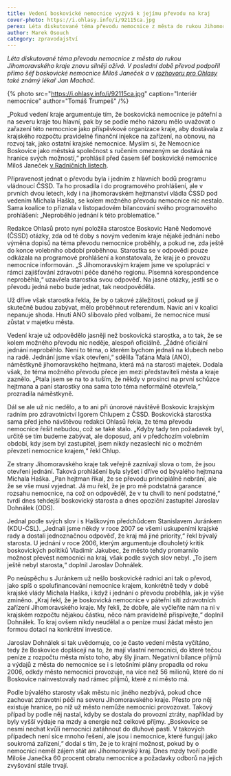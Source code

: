 ```yaml
---
title: Vedení boskovické nemocnice vyzývá k jejímu převodu na kraj
cover-photo: https://i.ohlasy.info/i/92115ca.jpg
perex: Léta diskutované téma převodu nemocnice z města do rukou Jihomoravského kraje znovu silněji ožívá.
author: Marek Osouch
category: zpravodajství
---
```


*Léta diskutované téma převodu nemocnice z města do rukou Jihomoravského kraje znovu silněji ožívá. V poslední době převod podpořil přímo šéf boskovické nemocnice Miloš Janeček a v [rozhovoru pro Ohlasy](http://www.ohlasy.info/clanky/2017/06/rozhovor-machac.html) také známý lékař Jan Machač.*

{% photo src="https://i.ohlasy.info/i/92115ca.jpg" caption="Interiér nemocnice" author="Tomáš Trumpeš" /%}

„Pokud vedení kraje argumentuje tím, že boskovická nemocnice je páteřní a na severu kraje tou hlavní, pak by se podle mého názoru mělo uvažovat o zařazení této nemocnice jako příspěvkové organizace kraje, aby dostávala z krajského rozpočtu pravidelné finanční injekce na zařízení, na obnovu, na rozvoj tak, jako ostatní krajské nemocnice. Myslím si, že Nemocnice Boskovice jako městská společnost s ručením omezeným se dostává na hranice svých možností,“ prohlásil před časem šéf boskovické nemocnice Miloš Janeček [v Radničních listech](http://www.boskovice.cz/assets/File.ashx?id_org=832&id_dokumenty=31010).

Připravenost jednat o převodu byla i jedním z hlavních bodů programu vládnoucí ČSSD. Ta ho prosadila i do programového prohlášení, ale v prvních dvou letech, kdy i na jihomoravském hejtmanství vládla ČSSD pod vedením Michala Haška, se kolem možného převodu nemocnice nic nestalo. Sama koalice to přiznala v listopadovém bilancování svého programového prohlášení: „Neproběhlo jednání k této problematice.“ 

Redakce Ohlasů proto nyní položila starostce Boskovic Haně Nedomové (ČSSD) otázky, zda od té doby s novým vedením kraje nějaké jednání nebo výměna dopisů na téma převodu nemocnice proběhly, a pokud ne, zda ještě do konce volebního období proběhnou. Starostka se v odpovědi pouze odkázala na programové prohlášení a konstatovala, že kraj je o provozu nemocnice informován. „S Jihomoravským krajem jsme ve spolupráci v rámci zajišťování zdravotní péče daného regionu. Písemná korespondence neproběhla,“ uzavřela starostka svou odpověď. Na jasné otázky, jestli se o převodu jedná nebo bude jednat, tak neodpověděla.

Už dříve však starostka řekla, že by o takové záležitosti, pokud se jí skutečně budou zabývat, mělo proběhnout referendum. Navíc ani v koalici nepanuje shoda. Hnutí ANO slibovalo před volbami, že nemocnice musí zůstat v majetku města.

Vedení kraje už odpovědělo jasněji než boskovická starostka, a to tak, že se kolem možného převodu nic neděje, alespoň oficiálně. „Žádné oficiální jednání neproběhlo. Není to téma, o kterém bychom jednali na klubech nebo na radě. Jednání jsme však otevřeni,“ sdělila Taťána Malá (ANO), náměstkyně jihomoravského hejtmana, která má na starosti majetek. Dodala však, že téma možného převodu přece jen mezi představiteli města a kraje zaznělo. „Ptala jsem se na to a tuším, že někdy v prosinci na první schůzce hejtmana a paní starostky ona sama toto téma neformálně otevřela,“ prozradila náměstkyně.

Dál se ale už nic nedělo, a to ani při únorové návštěvě Boskovic krajským radním pro zdravotnictví Igorem Chlupem z ČSSD. Boskovická starostka sama před jeho návštěvou redakci Ohlasů řekla, že téma převodu nemocnice řešit nebudou, což se také stalo. „Kdyby tady ten požadavek byl, určitě se tím budeme zabývat, ale doposud, ani v předchozím volebním období, kdy jsem byl zastupitel, jsem nikdy nezaslechl nic o možném převzetí nemocnice krajem,“ řekl Chlup.

Ze strany Jihomoravského kraje tak veřejně zaznívají slova o tom, že jsou otevřeni jednání. Taková prohlášení byla slyšet i dříve od bývalého hejtmana Michala Haška. „Pan hejtman říkal, že se převodu principiálně nebrání, ale že se vše musí vyjednat. Já mu řekl, že je pro mě podstatná garance rozsahu nemocnice, na což on odpověděl, že v tu chvíli to není podstatné,“ tvrdí dnes tehdejší boskovický starosta a dnes opoziční zastupitel Jaroslav Dohnálek (ODS).

Jednal podle svých slov i s Haškovým předchůdcem Stanislavem Juránkem (KDU-ČSL). „Jednali jsme někdy v roce 2007 se všemi uskupeními krajské rady a dostali jednoznačnou odpověď, že kraj má jiné priority,“ řekl bývalý starosta. U jednání v roce 2006, kterým argumentuje dlouholetý kritik boskovických politiků Vladimír Jakubec, že město tehdy promarnilo možnost převést nemocnici na kraj, však podle svých slov nebyl. „To jsem ještě nebyl starosta,“ doplnil Jaroslav Dohnálek.

Po neúspěchu s Juránkem už nešlo boskovické radnici ani tak o převod, jako spíš o spolufinancování nemocnice krajem, konkrétně tedy v době krajské vlády Michala Haška, i když i jednání o převodu proběhla, jak je výše zmíněno. „Kraj řekl, že je boskovická nemocnice v páteřní síti zdravotních zařízení Jihomoravského kraje. My řekli, že dobře, ale vyčleňte nám na ni v krajském rozpočtu nějakou částku, něco nám pravidelně přispívejte,“ doplnil Dohnálek. To kraj ovšem nikdy neudělal a o peníze musí žádat město jen formou dotací na konkrétní investice.

Jaroslav Dohnálek si tak uvědomuje, co je často vedení města vyčítáno, tedy že Boskovice doplácejí na to, že mají vlastní nemocnici, do které tečou peníze z rozpočtu města místo toho, aby šly jinam. Negativní bilance příjmů a výdajů z města do nemocnice se i s letošními plány propadla od roku 2006, odkdy město nemocnici provozuje, na více než 56 milionů, které do ní Boskovice nainvestovaly nad rámec příjmů, které z ní město má.

Podle bývalého starosty však městu nic jiného nezbývá, pokud chce zachovat zdravotní péči na severu Jihomoravského kraje. Přesto pro něj existuje hranice, po níž už město nemůže nemocnici provozovat. Takový případ by podle něj nastal, kdyby se dostala do provozní ztráty, například by byly vyšší výdaje na mzdy a energie než celkové příjmy. „Boskovice se nesmí nechat kvůli nemocnici zatáhnout do dluhové pasti. V takových případech není sice mnoho řešení, ale jsou i nemocnice, které fungují jako soukromá zařízení,“ dodal s tím, že je to krajní možnost, pokud by o nemocnici neměl zájem stát ani Jihomoravský kraj. Dnes mzdy tvoří podle Miloše Janečka 60 procent obratu nemocnice a požadavky odborů na jejich zvyšování stále trvají.
